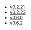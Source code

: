 - [v0.2.21](./changelog/v0.2.21.md)
- [v0.2.23](./changelog/v0.2.23.md)
- [v0.6.0](./changelog/v0.6.0.md)
- [v0.6.2](./changelog/v0.6.2.md)
